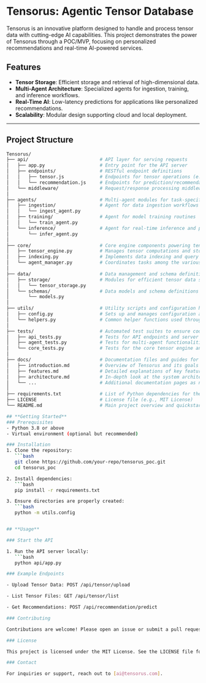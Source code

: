 # Tensorus: Agentic Tensor Database

Tensorus is an innovative platform designed to handle and process tensor data with cutting-edge AI capabilities. This project demonstrates the power of Tensorus through a POC/MVP, focusing on personalized recommendations and real-time AI-powered services.

## **Features**
- **Tensor Storage**: Efficient storage and retrieval of high-dimensional data.
- **Multi-Agent Architecture**: Specialized agents for ingestion, training, and inference workflows.
- **Real-Time AI**: Low-latency predictions for applications like personalized recommendations.
- **Scalability**: Modular design supporting cloud and local deployment.

---

## **Project Structure**

```bash
Tensorus/
├── api/                          # API layer for serving requests
│   ├── app.py                    # Entry point for the API server
│   ├── endpoints/                # RESTful endpoint definitions
│   │   ├── tensor.js             # Endpoints for tensor operations (e.g., upload, list)
│   │   └── recommendation.js     # Endpoints for prediction/recommendation services
│   └── middleware/               # Request/response processing middleware
│
├── agents/                       # Multi-agent modules for task-specific workflows
│   ├── ingestion/                # Agent for data ingestion workflows
│   │   └── ingest_agent.py
│   ├── training/                 # Agent for model training routines
│   │   └── train_agent.py
│   └── inference/                # Agent for real-time inference and predictions
│       └── infer_agent.py
│
├── core/                         # Core engine components powering tensor operations
│   ├── tensor_engine.py          # Manages tensor computations and storage
│   ├── indexing.py               # Implements data indexing and query optimization
│   └── agent_manager.py          # Coordinates tasks among the various agents
│
├── data/                         # Data management and schema definitions
│   ├── storage/                  # Modules for efficient tensor data storage/retrieval
│   │   └── tensor_storage.py
│   └── schemas/                  # Data models and schema definitions for stored data
│       └── models.py
│
├── utils/                        # Utility scripts and configuration helpers
│   ├── config.py                 # Sets up and manages configuration and project initialization
│   └── helpers.py                # Common helper functions used throughout the project
│
├── tests/                        # Automated test suites to ensure code quality
│   ├── api_tests.py              # Tests for API endpoints and server responses
│   ├── agent_tests.py            # Tests for multi-agent functionalities and workflows
│   └── core_tests.py             # Tests for the core tensor engine and indexing modules
│
├── docs/                         # Documentation files and guides for developers
│   ├── introduction.md           # Overview of Tensorus and its goals
│   ├── features.md               # Detailed explanations of key features
│   ├── architecture.md           # In-depth look at the system architecture and components
│   └── ...                       # Additional documentation pages as needed
│
├── requirements.txt              # List of Python dependencies for the project
├── LICENSE                       # License file (e.g., MIT License)
└── README.md                     # Main project overview and quickstart guide

## **Getting Started**
### Prerequisites
- Python 3.8 or above
- Virtual environment (optional but recommended)

### Installation
1. Clone the repository:
   ```bash
   git clone https://github.com/your-repo/tensorus_poc.git
   cd tensorus_poc

2. Install dependencies:
   ```bash
   pip install -r requirements.txt

3. Ensure directories are properly created:
   ```bash
   python -m utils.config


## **Usage**

### Start the API

1. Run the API server locally:
   ```bash
   python api/app.py

### Example Endpoints

- Upload Tensor Data: POST /api/tensor/upload

- List Tensor Files: GET /api/tensor/list

- Get Recommendations: POST /api/recommendation/predict

### Contributing

Contributions are welcome! Please open an issue or submit a pull request.

### License

This project is licensed under the MIT License. See the LICENSE file for details.

### Contact

For inquiries or support, reach out to [ai@tensorus.com].


   